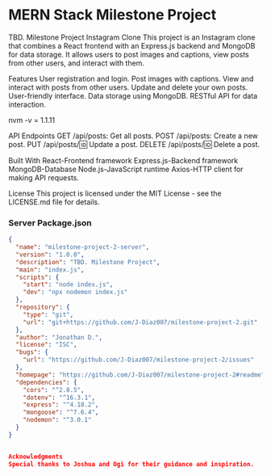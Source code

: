 # MERN Stack Milestone Project

TBD. Milestone Project
Instagram Clone
This project is an Instagram clone that combines a React frontend with an Express.js backend and MongoDB for data storage. It allows users to post images and captions, view posts from other users, and interact with them.

Features
User registration and login.
Post images with captions.
View and interact with posts from other users.
Update and delete your own posts.
User-friendly interface.
Data storage using MongoDB.
RESTful API for data interaction.

nvm -v = 1.1.11

API Endpoints
GET /api/posts: Get all posts.
POST /api/posts: Create a new post.
PUT /api/posts/:id: Update a post.
DELETE /api/posts/:id: Delete a post.

Built With
React-Frontend framework
Express.js-Backend framework
MongoDB-Database
Node.js-JavaScript runtime
Axios-HTTP client for making API requests.

License
This project is licensed under the MIT License - see the LICENSE.md file for details.

### Server Package.json

```json
{
  "name": "milestone-project-2-server",
  "version": "1.0.0",
  "description": "TBD. Milestone Project",
  "main": "index.js",
  "scripts": {
    "start": "node index.js",
    "dev": "npx nodemon index.js"
  },
  "repository": {
    "type": "git",
    "url": "git+https://github.com/J-Diaz007/milestone-project-2.git"
  },
  "author": "Jonathan D.",
  "license": "ISC",
  "bugs": {
    "url": "https://github.com/J-Diaz007/milestone-project-2/issues"
  },
  "homepage": "https://github.com/J-Diaz007/milestone-project-2#readme",
  "dependencies": {
    "cors": "^2.8.5",
    "dotenv": "^16.3.1",
    "express": "^4.18.2",
    "mongoose": "^7.6.4",
    "nodemon": "^3.0.1"
  }
}


Acknowledgments
Special thanks to Joshua and Ogi for their guidance and inspiration.

```
